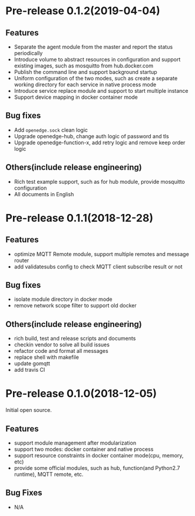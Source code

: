 # Pre-release 0.1.2(2019-04-04)

## Features

- Separate the agent module from the master and report the status periodically
- Introduce volume to abstract resources in configuration and support existing images, such as mosquitto from hub.docker.com
- Publish the command line and support background startup
- Uniform configuration of the two modes, such as create a separate working directory for each service in native process mode
- Introduce service replace module and support to start multiple instance
- Support device mapping in docker container mode

## Bug fixes

- Add `openedge.sock` clean logic
- Upgrade openedge-hub, change auth logic of password and tls
- Upgrade openedge-function-x, add retry logic and remove keep order logic

## Others(include release engineering)

- Rich test example support, such as for hub module, provide mosquitto configuration
- All documents in English

# Pre-release 0.1.1(2018-12-28)

## Features

- optimize MQTT Remote module, support multiple remotes and message router
- add validatesubs config to check MQTT client subscribe result or not

## Bug fixes

- isolate module directory in docker mode
- remove network scope filter to support old docker

## Others(include release engineering)

- rich build, test and release scripts and documents
- checkin vendor to solve all build issues
- refactor code and format all messages
- replace shell with makefile
- update gomqtt
- add travis CI

# Pre-release 0.1.0(2018-12-05)

Initial open source.

## Features

- support module management after modularization
- support two modes: docker container and native process
- support resource constraints in docker container mode(cpu, memory, etc)
- provide some official modules, such as hub, function(and Python2.7 runtime), MQTT remote, etc.

## Bug Fixes

- N/A
